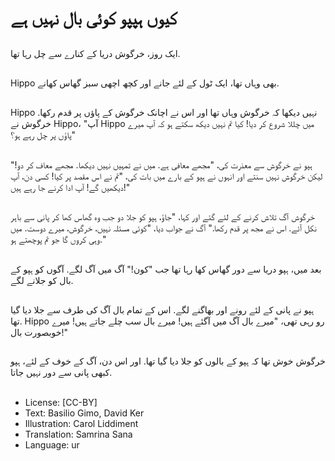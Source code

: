 # کیوں ہپپو کوئی بال نہیں ہے

##
ایک روز، خرگوش دریا کے کنارے سے چل رہا تھا.

##
Hippo بھی وہاں تھا، ایک ٹول کے لئے جانے اور کچھ اچھی سبز گھاس کھانے.

##
Hippo نہیں دیکھا کہ خرگوش وہاں تھا اور اس نے اچانک خرگوش کے پاؤں پر قدم رکھا. خرگوش نے Hippo، "آپ Hippo میں چللا شروع کر دیا! کیا تم نہیں دیکھ سکتے ہو کہ آپ میرے پاؤں پر چل رہے ہو؟"

##
ہپو نے خرگوش سے معذرت کی، "مجھے معافی ہے. میں نے تمہیں نہیں دیکھا. مجھے معاف کر دو!" لیکن خرگوش نہیں سنتے اور انہوں نے ہپو کے بارے میں بات کی، "تم نے اس مقصد پر کیا! کسی دن، آپ دیکھیں گے! آپ ادا کرنے جا رہے ہیں!"

##
خرگوش آگ تلاش کرنے کے لئے گئے اور کہا، "جاؤ، ہپو کو جلا دو جب وہ گھاس کھا کر پانی سے باہر نکل آئے. اس نے مجھ پر قدم رکھا." آگ نے جواب دیا، "کوئی مسئلہ نہیں، خرگوش، میرے دوست. میں وہی کروں گا جو تم پوچھتے ہو."

##
بعد میں، ہپو دریا سے دور گھاس کھا رہا تھا جب "کون!" آگ میں آگ لگے. آگوں کو ہپو کے بال کو جلانے لگے.

##
ہپو نے پانی کے لئے رونے اور بھاگنے لگے. اس کے تمام بال آگ کی طرف سے جلا دیا گیا تھا. Hippo رو رہی تھی، "میرے بال آگ میں آگئے ہیں! میرے بال سب چلے جاتے ہیں! میرے خوبصورت بال!"

##
خرگوش خوش تھا کہ ہپو کے بالوں کو جلا دیا گیا تھا. اور اس دن، آگ کے خوف کے لئے، ہپو کبھی پانی سے دور نہیں جاتا.

##
* License: [CC-BY]
* Text: Basilio Gimo, David Ker
* Illustration: Carol Liddiment
* Translation: Samrina Sana
* Language: ur

